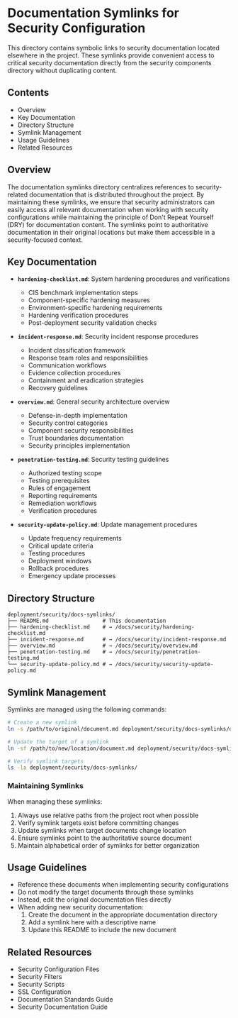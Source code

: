 # Documentation Symlinks for Security Configuration

This directory contains symbolic links to security documentation located elsewhere in the project. These symlinks provide convenient access to critical security documentation directly from the security components directory without duplicating content.

## Contents

- Overview
- Key Documentation
- Directory Structure
- Symlink Management
- Usage Guidelines
- Related Resources

## Overview

The documentation symlinks directory centralizes references to security-related documentation that is distributed throughout the project. By maintaining these symlinks, we ensure that security administrators can easily access all relevant documentation when working with security configurations while maintaining the principle of Don't Repeat Yourself (DRY) for documentation content. The symlinks point to authoritative documentation in their original locations but make them accessible in a security-focused context.

## Key Documentation

- **`hardening-checklist.md`**: System hardening procedures and verifications
  - CIS benchmark implementation steps
  - Component-specific hardening measures
  - Environment-specific hardening requirements
  - Hardening verification procedures
  - Post-deployment security validation checks

- **`incident-response.md`**: Security incident response procedures
  - Incident classification framework
  - Response team roles and responsibilities
  - Communication workflows
  - Evidence collection procedures
  - Containment and eradication strategies
  - Recovery guidelines

- **`overview.md`**: General security architecture overview
  - Defense-in-depth implementation
  - Security control categories
  - Component security responsibilities
  - Trust boundaries documentation
  - Security principles implementation

- **`penetration-testing.md`**: Security testing guidelines
  - Authorized testing scope
  - Testing prerequisites
  - Rules of engagement
  - Reporting requirements
  - Remediation workflows
  - Verification procedures

- **`security-update-policy.md`**: Update management procedures
  - Update frequency requirements
  - Critical update criteria
  - Testing procedures
  - Deployment windows
  - Rollback procedures
  - Emergency update processes

## Directory Structure

```plaintext
deployment/security/docs-symlinks/
├── README.md                 # This documentation
├── hardening-checklist.md    # → /docs/security/hardening-checklist.md
├── incident-response.md      # → /docs/security/incident-response.md
├── overview.md               # → /docs/security/overview.md
├── penetration-testing.md    # → /docs/security/penetration-testing.md
└── security-update-policy.md # → /docs/security/security-update-policy.md
```

## Symlink Management

Symlinks are managed using the following commands:

```bash
# Create a new symlink
ln -s /path/to/original/document.md deployment/security/docs-symlinks/document.md

# Update the target of a symlink
ln -sf /path/to/new/location/document.md deployment/security/docs-symlinks/document.md

# Verify symlink targets
ls -la deployment/security/docs-symlinks/
```

### Maintaining Symlinks

When managing these symlinks:

1. Always use relative paths from the project root when possible
2. Verify symlink targets exist before committing changes
3. Update symlinks when target documents change location
4. Ensure symlinks point to the authoritative source document
5. Maintain alphabetical order of symlinks for better organization

## Usage Guidelines

- Reference these documents when implementing security configurations
- Do not modify the target documents through these symlinks
- Instead, edit the original documentation files directly
- When adding new security documentation:
  1. Create the document in the appropriate documentation directory
  2. Add a symlink here with a descriptive name
  3. Update this README to include the new document

## Related Resources

- Security Configuration Files
- Security Filters
- Security Scripts
- SSL Configuration
- Documentation Standards Guide
- Security Documentation Guide
